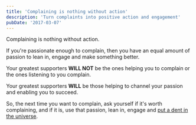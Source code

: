 ```yaml
---
title: 'Complaining is nothing without action'
description: 'Turn complaints into positive action and engagement'
pubDate: '2017-03-07'
---
```


Complaining is nothing without action.

If you're passionate enough to complain, then you have an equal amount of passion to lean in, engage and make something better.

Your greatest supporters **WILL NOT** be the ones helping you to complain or the ones listening to you complain.

Your greatest supporters **WILL** be those helping to channel your passion and enabling you to succeed.

So, the next time you want to complain, ask yourself if it's worth complaining, and if it is, use that passion, lean in, engage and [put a dent in the universe](http://www.macworld.com/article/1162827/macs/steve-jobs-making-a-dent-in-the-universe.html).